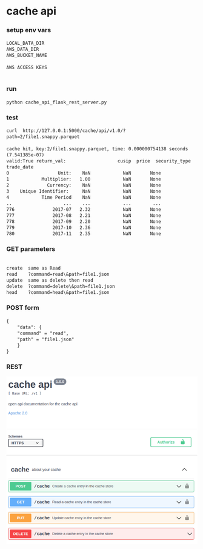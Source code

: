 # cache api

### setup env vars
``````
LOCAL_DATA_DIR 
AWS_DATA_DIR 
AWS_BUCKET_NAME

AWS ACCESS KEYS


``````


### run
``````
python cache_api_flask_rest_server.py
``````

### test
``````
curl  http://127.0.0.1:5000/cache/api/v1.0/?path=2/file1.snappy.parquet

cache hit, key:2/file1.snappy.parquet, time: 0.000000754138 seconds (7.541385e-07) 
valid:True return_val:                   cusip  price  security_type trade_date
0                  Unit:    NaN            NaN       None
1            Multiplier:   1.00            NaN       None
2              Currency:    NaN            NaN       None
3    Unique Identifier:     NaN            NaN       None
4            Time Period    NaN            NaN       None
..                   ...    ...            ...        ...
776              2017-07   2.32            NaN       None
777              2017-08   2.21            NaN       None
778              2017-09   2.20            NaN       None
779              2017-10   2.36            NaN       None
780              2017-11   2.35            NaN       None

``````



### GET parameters
``````

create  same as Read
read    ?command=read\&path=file1.json
update  same as delete then read   
delete  ?command=delete\&path=file1.json
head    ?command=head\&path=file1.json
``````

### POST form
``````
{
    "data": {
    "command" = "read",
    "path" = "file1.json"
    }
}
``````
### REST

![cache_api](cache_api.png?raw=true "cache_api" )

